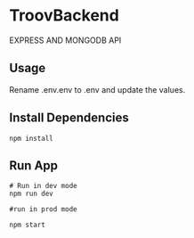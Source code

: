 # TroovBackend
EXPRESS AND MONGODB API

## Usage
Rename .env.env to .env and update the values.

## Install Dependencies

```
npm install
```
## Run App
```
# Run in dev mode
npm run dev
```
```
#run in prod mode

npm start
```
